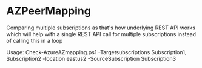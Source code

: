 # AZPeerMapping
Comparing multiple subscriptions as that's how underlying REST API works which will help with a single REST API call for multiple subscriptions instead of calling this in a loop

Usage:
Check-AzureAZmapping.ps1 -Targetsubscriptions Subscription1, Subscription2 -location eastus2 -SourceSubscription Subscription3
